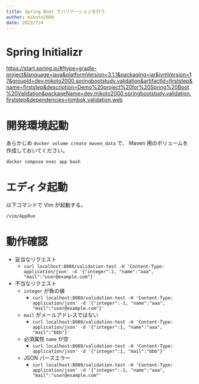 ```yaml
---
title: Spring Boot でバリデーションを行う
author: mikoto2000
date: 2023/7/4
---
```


# Spring Initializr

https://start.spring.io/#!type=gradle-project&language=java&platformVersion=3.1.1&packaging=jar&jvmVersion=17&groupId=dev.mikoto2000.springbootstudy.validation&artifactId=firststep&name=firststep&description=Demo%20project%20for%20Spring%20Boot%20Validation&packageName=dev.mikoto2000.springbootstudy.validation.firststep&dependencies=lombok,validation,web


# 開発環境起動

あらかじめ `docker volume create maven_data` で、 Maven 用のボリュームを作成しておいてください。

```sh
docker compose exec app bash
```


# エディタ起動

以下コマンドで Vim が起動する。

```sh
/vim/AppRun
```


# 動作確認

- 妥当なリクエスト
    - `curl localhost:8080/validation-test -H 'Content-Type: application/json' -d '{"integer":1, "name":"aaa", "mail":"user@example.com"}'`
- 不当なリクエスト
    - `integer` が負の値
        - `curl localhost:8080/validation-test -H 'Content-Type: application/json' -d '{"integer":-1, "name":"aaa", "mail":"user@example.com"}'`
    - `mail` がメールアドレスではない
        - `curl localhost:8080/validation-test -H 'Content-Type: application/json' -d '{"integer":1, "name":"aaa", "mail":"bbb"}'`
    - 必須属性 `name` が空
        - `curl localhost:8080/validation-test -H 'Content-Type: application/json' -d '{"integer":1, "mail":"bbb"}'`
    - JSON パースエラー
        - `curl localhost:8080/validation-test -H 'Content-Type: application/json' -d '{"integer":-1, "name":"aaa", "mail":"user@example.com"'`


